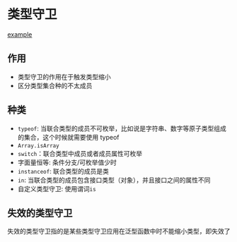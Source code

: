 # 类型守卫
[example](./example.ts)
## 作用

- 类型守卫的作用在于触发类型缩小
- 区分类型集合种的不太成员

## 种类

- `typeof`: 当联合类型的成员不可枚举，比如说是字符串、数字等原子类型组成的集合，这个时候就需要使用 typeof
- `Array.isArray`
- `switch`：联合类型中成员或者成员属性可枚举
- 字面量恒等: 条件分支/可枚举值少时
- `instanceof`: 联合类型的成员是类
- `in`: 当联合类型的成员包含接口类型（对象），并且接口之间的属性不同
- 自定义类型守卫: 使用谓词`is`

## 失效的类型守卫

失效的类型守卫指的是某些类型守卫应用在泛型函数中时不能缩小类型，即失效了
